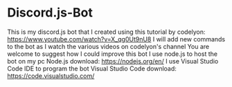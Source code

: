# Discord.js-Bot
This is my discord.js bot that I created using this tutorial by codelyon: https://www.youtube.com/watch?v=X_qg0Ut9nU8
I will add new commands to the bot as I watch the various videos on codelyon's channel
You are welcome to suggest how I could improve this bot
I use node.js to host the bot on my pc
Node.js download: https://nodejs.org/en/
I use Visual Studio Code IDE to program the bot
Visual Studio Code download: https://code.visualstudio.com/
